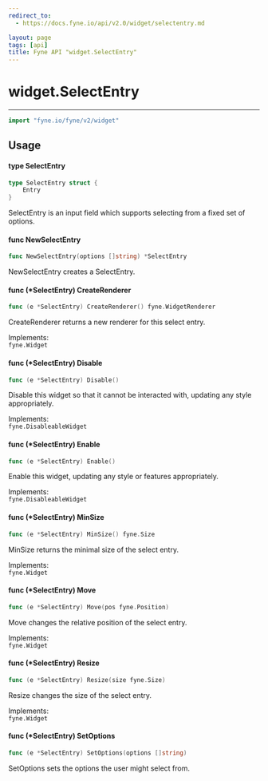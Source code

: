 ```yaml
---
redirect_to:
  - https://docs.fyne.io/api/v2.0/widget/selectentry.md

layout: page
tags: [api]
title: Fyne API "widget.SelectEntry"
---
```



# widget.SelectEntry
---
```go
import "fyne.io/fyne/v2/widget"
```

## Usage

#### type SelectEntry

```go
type SelectEntry struct {
	Entry
}
```

SelectEntry is an input field which supports selecting from a fixed set of options.

#### func  NewSelectEntry

```go
func NewSelectEntry(options []string) *SelectEntry
```
NewSelectEntry creates a SelectEntry.

#### func (*SelectEntry) CreateRenderer

```go
func (e *SelectEntry) CreateRenderer() fyne.WidgetRenderer
```
CreateRenderer returns a new renderer for this select entry.


<div class="implements">Implements: <code>
fyne.Widget</code></div>

#### func (*SelectEntry) Disable

```go
func (e *SelectEntry) Disable()
```
Disable this widget so that it cannot be interacted with, updating any style appropriately.


<div class="implements">Implements: <code>
fyne.DisableableWidget</code></div>

#### func (*SelectEntry) Enable

```go
func (e *SelectEntry) Enable()
```
Enable this widget, updating any style or features appropriately.


<div class="implements">Implements: <code>
fyne.DisableableWidget</code></div>

#### func (*SelectEntry) MinSize

```go
func (e *SelectEntry) MinSize() fyne.Size
```
MinSize returns the minimal size of the select entry.


<div class="implements">Implements: <code>
fyne.Widget</code></div>

#### func (*SelectEntry) Move

```go
func (e *SelectEntry) Move(pos fyne.Position)
```
Move changes the relative position of the select entry.


<div class="implements">Implements: <code>
fyne.Widget</code></div>

#### func (*SelectEntry) Resize

```go
func (e *SelectEntry) Resize(size fyne.Size)
```
Resize changes the size of the select entry.


<div class="implements">Implements: <code>
fyne.Widget</code></div>

#### func (*SelectEntry) SetOptions

```go
func (e *SelectEntry) SetOptions(options []string)
```
SetOptions sets the options the user might select from.
